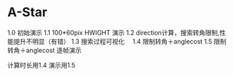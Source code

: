 # A-Star

1.0   初始演示
1.1   100*60pix
      HWIGHT 演示
1.2   direction计算，搜索转角限制,性能提升不明显（有错）
1.3   搜索过程可视化　
1.4   限制转角＋anglecost 
1.5   限制转角＋anglecost  逐帧演示


计算时长用1.4
演示用1.5
